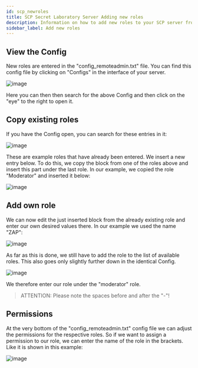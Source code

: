 ```yaml
---
id: scp_newroles
title: SCP Secret Laboratory Server Adding new roles
description: Information on how to add new roles to your SCP server from ZAP-Hosting - ZAP-Hosting.com documentation
sidebar_label: Add new roles 
---
```


## View the Config
New roles are entered in the "config_remoteadmin.txt" file.
You can find this config file by clicking on "Configs" in the interface of your server.

![image](https://user-images.githubusercontent.com/42719082/220796418-717e1ee5-bbcc-4688-ae60-18570411f21f.png)

Here you can then then search for the above Config and then click on the "eye" to the right to open it.

## Copy existing roles
If you have the Config open, you can search for these entries in it:

![image](https://user-images.githubusercontent.com/13604413/159182751-0185aab8-bd2e-4927-b3dd-ea47692f1d67.png)

These are example roles that have already been entered.
We insert a new entry below.
To do this, we copy the block from one of the roles above and insert this part under the last role.
In our example, we copied the role "Moderator" and inserted it below:

![image](https://user-images.githubusercontent.com/13604413/159182791-570da30e-7155-4550-b9c6-acf1b21311ab.png)

## Add own role
We can now edit the just inserted block from the already existing role and enter our own desired values there.
In our example we used the name "ZAP":

![image](https://user-images.githubusercontent.com/13604413/159182832-9bee2593-bc9d-403c-88da-ea72ba41cecf.png)

As far as this is done, we still have to add the role to the list of available roles.
This also goes only slightly further down in the identical Config.

![image](https://user-images.githubusercontent.com/13604413/159182860-38595abf-ca1b-460e-a19d-57b338f1af6d.png)

We therefore enter our role under the "moderator" role.
> ATTENTION: Please note the spaces before and after the "-"!

## Permissions
At the very bottom of the "config_remoteadmin.txt" config file we can adjust the permissions for the respective roles.
So if we want to assign a permission to our role, we can enter the name of the role in the brackets.
Like it is shown in this example:

![image](https://user-images.githubusercontent.com/13604413/159182890-baab3f9e-1e3d-4238-bc89-a531217e8d02.png)

